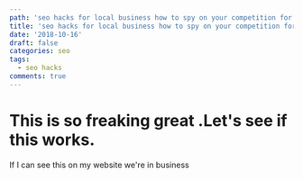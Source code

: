 ```yaml
---
path: 'seo hacks for local business how to spy on your competition for '
title: 'seo hacks for local business how to spy on your competition for '
date: '2018-10-16'
draft: false
categories: seo
tags:
  - seo hacks
comments: true
---
```

# This is so freaking great .Let's see if this works.

If I can see this on my website we're in business
